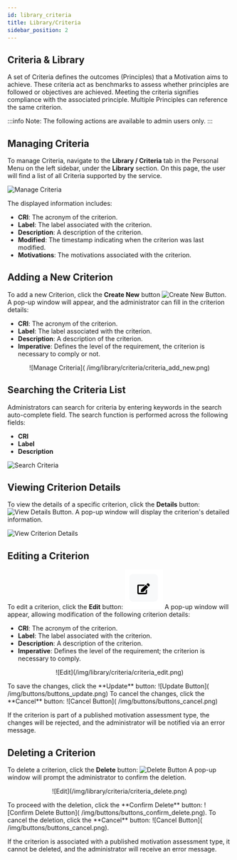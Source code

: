 ```yaml
---
id: library_criteria
title: Library/Criteria
sidebar_position: 2
---
```


## Criteria & Library

A set of Criteria defines the outcomes (Principles) that a Motivation aims to achieve. These criteria act as benchmarks to assess whether principles are followed or objectives are achieved. Meeting the criteria signifies compliance with the associated principle. Multiple Principles can reference the same criterion.

:::info
Note: The following actions are available to admin users only.
:::

## Managing Criteria

To manage Criteria, navigate to the **Library / Criteria** tab in the Personal Menu on the left sidebar, under the **Library** section. On this page, the user will find a list of all Criteria supported by the service.

![Manage Criteria]( /img/library/criteria/criteria_manage.png)

The displayed information includes:
- **CRI**: The acronym of the criterion.
- **Label**: The label associated with the criterion.
- **Description**: A description of the criterion.
- **Modified**: The timestamp indicating when the criterion was last modified.
- **Motivations**: The motivations associated with the criterion.

## Adding a New Criterion

To add a new Criterion, click the **Create New** button ![Create New Button]( /img/buttons/buttons_create.png).
A pop-up window will appear, and the administrator can fill in the criterion details:
- **CRI**: The acronym of the criterion.
- **Label**: The label associated with the criterion.
- **Description**: A description of the criterion.
- **Imperative**: Defines the level of the requirement, the criterion is necessary to comply or not.
<p align="center">
![Manage Criteria]( /img/library/criteria/criteria_add_new.png)
</p>

## Searching the Criteria List

Administrators can search for criteria by entering keywords in the search auto-complete field. The search function is performed across the following fields:
- **CRI**
- **Label**
- **Description**

![Search Criteria]( /img/library/criteria/criteria_search_auto.png)

## Viewing Criterion Details

To view the details of a specific criterion, click the **Details** button: ![View Details Button]( /img/buttons/buttons_view_details.png).
A pop-up window will display the criterion's detailed information.

![View Criterion Details]( /img/library/criteria/criteria_view_details.png)

## Editing a Criterion

To edit a criterion, click the **Edit** button: ![Edit Button]( /img/buttons/buttons_edit.png)
A pop-up window will appear, allowing modification of the following criterion details:
- **CRI**: The acronym of the criterion.
- **Label**: The label associated with the criterion.
- **Description**: A description of the criterion.
- **Imperative**: Defines the level of the requirement; the criterion is necessary to comply.
<p align="center">
![Edit](/img/library/criteria/criteria_edit.png)
</p>
To save the changes, click the **Update** button: ![Update Button]( /img/buttons/buttons_update.png) 
To cancel the changes, click the **Cancel** button: ![Cancel Button]( /img/buttons/buttons_cancel.png)

If the criterion is part of a published motivation assessment type, the changes will be rejected, and the administrator will be notified via an error message.

## Deleting a Criterion

To delete a criterion, click the **Delete** button: ![Delete Button]( /img/buttons/buttons_delete_trash.png)
A pop-up window will prompt the administrator to confirm the deletion. 
<p align="center">
![Edit](/img/library/criteria/criteria_delete.png)
</p>
To proceed with the deletion, click the **Confirm Delete** button: ![Confirm Delete Button]( /img/buttons/buttons_confirm_delete.png).
To cancel the deletion, click the **Cancel** button: ![Cancel Button]( /img/buttons/buttons_cancel.png).

If the criterion is associated with a published motivation assessment type, it cannot be deleted, and the administrator will receive an error message.

